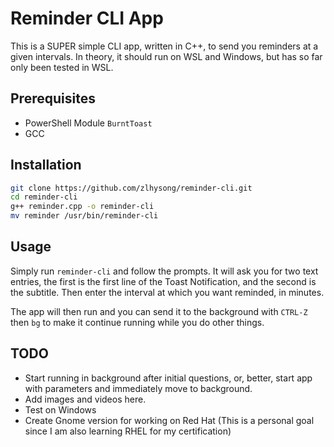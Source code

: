 # Reminder CLI App

This is a SUPER simple CLI app, written in C++, to send you reminders at a given intervals.
In theory, it should run on WSL and Windows, but has so far only been tested in WSL.

## Prerequisites

- PowerShell Module `BurntToast`
- GCC

## Installation

```bash
git clone https://github.com/zlhysong/reminder-cli.git
cd reminder-cli
g++ reminder.cpp -o reminder-cli
mv reminder /usr/bin/reminder-cli
```

## Usage

Simply run `reminder-cli` and follow the prompts.
It will ask you for two text entries, the first is the first line of the Toast Notification, and the second is the subtitle.
Then enter the interval at which you want reminded, in minutes.

The app will then run and you can send it to the background with `CTRL-Z` then `bg` to make it continue running while you do other things.

## TODO

- Start running in background after initial questions, or, better, start app with parameters and immediately move to background.
- Add images and videos here.
- Test on Windows
- Create Gnome version for working on Red Hat (This is a personal goal since I am also learning RHEL for my certification)
